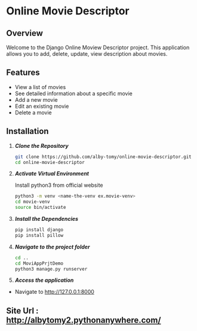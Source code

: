 # Online Movie Descriptor
## Overview
Welcome to the Django Online Moview Descriptor project. This application allows you to add, delete, update, view description about movies.

## Features
- View a list of movies
- See detailed information about a specific movie
- Add a new movie
- Edit an existing movie
- Delete a movie

## Installation
1. ***Clone the Repository***
   ```bash
   git clone https://github.com/alby-tomy/online-movie-descriptor.git
   cd online-movie-descriptor

2. ***Activate Virtual Environment***

   Install python3 from official website
   ```bash
   python3 -m venv <name-the-venv ex.movie-venv>
   cd movie-venv
   source bin/activate

4. ***Install the Dependencies***
   ```bash
   pip install django
   pip install pillow

5. ***Navigate to the project folder***
   ```bash
   cd ..
   cd MoviAppPrjtDemo
   python3 manage.py runserver

6. ***Access the application***
- Navigate to http://127.0.0.1:8000

## Site Url : http://albytomy2.pythonanywhere.com/
